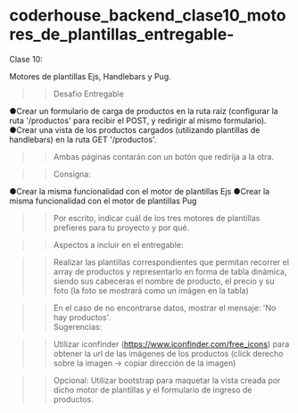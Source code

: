 # coderhouse_backend_clase10_motores_de_plantillas_entregable-
Clase 10:  

Motores de plantillas Ejs, Handlebars y Pug.

> > Desafio Entregable   

●Crear un formulario de carga de productos en la ruta raíz (configurar la ruta '/productos' para recibir el POST, y redirigir al mismo formulario).
●Crear una vista de los productos cargados (utilizando plantillas de handlebars) en la ruta GET '/productos'.  

> > Ambas páginas contarán con un botón que redirija a la otra.  

> > Consigna:    

●Crear la misma funcionalidad con el motor de plantillas Ejs 
●Crear la misma funcionalidad con el motor de plantillas Pug 

> > Por escrito, indicar cuál de los tres motores de plantillas prefieres para tu proyecto y por qué.  

> > Aspectos a incluir en el entregable: 

> > Realizar las plantillas correspondientes que permitan recorrer el array de productos y representarlo en forma de tabla dinámica, siendo sus cabeceras el nombre de producto, el precio y su foto (la foto se mostrará como un imágen en la tabla) 

> > En el caso de no encontrarse datos, mostrar el mensaje: 'No hay productos'.  
Sugerencias: 

> > Utilizar iconfinder (https://www.iconfinder.com/free_icons) para obtener la url de las imágenes de los productos (click derecho sobre la imagen -> copiar dirección de la imagen) 

> > Opcional: Utilizar bootstrap para maquetar la vista creada por dicho motor de plantillas y el formulario de ingreso de productos.
